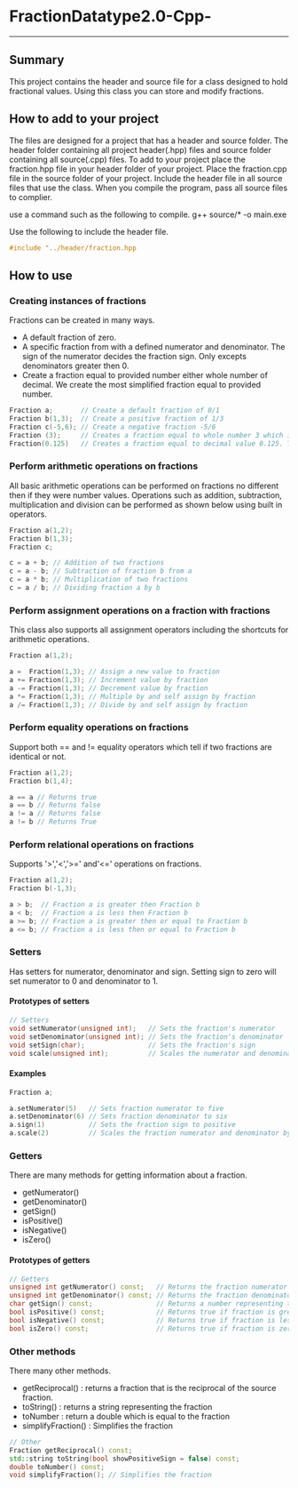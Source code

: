 # FractionDatatype2.0-Cpp-

----

## Summary

This project contains the header and source file for a class designed to hold fractional values. Using this class you can store and modify fractions.

## How to add to your project

The files are designed for a project that has a header and source folder. The header folder containing all project header(.hpp) files and source folder containing all source(.cpp) files. To add to your project place the fraction.hpp file in your header folder of your project. Place the fraction.cpp file in the source folder of your project. Include the header file in all source files that use the class. When you compile the program, pass all source files to complier.

use a command such as the following to compile.
g++ source/* -o main.exe

Use the following to include the header file.

```cpp
#include "../header/fraction.hpp
```

## How to use

### Creating instances of fractions

Fractions can be created in many ways.

- A default fraction of zero.
- A specific fraction from with a defined numerator and denominator.
The sign of the numerator decides the fraction sign. Only excepts denominators greater then 0.
- Create a fraction equal to provided number either whole number of decimal.
We create the most simplified fraction equal to provided number.

```cpp
Fraction a;       // Create a default fraction of 0/1
Fraction b(1,3);  // Create a positive fraction of 1/3
Fraction c(-5,6); // Create a negative fraction -5/6
Fraction (3);     // Creates a fraction equal to whole number 3 which is 3/1
Fraction(0.125)   // Creates a fraction equal to decimal value 0.125. The fraction is 1/8 
```

### Perform arithmetic operations on fractions

All basic arithmetic operations can be performed on fractions no different then if they were number values. Operations such as addition, subtraction, multiplication and division can be performed as shown below using built in operators.

```cpp
Fraction a(1,2);
Fraction b(1,3);
Fraction c;

c = a + b; // Addition of two fractions
c = a - b; // Subtraction of fraction b from a
c = a * b; // Multiplication of two fractions
c = a / b; // Dividing fraction a by b
```

### Perform assignment operations on a fraction with fractions

This class also supports all assignment operators including the shortcuts for arithmetic operations.

```cpp
Fraction a(1,2);

a =  Fraction(1,3); // Assign a new value to fraction
a += Fraction(1,3); // Increment value by fraction
a -= Fraction(1,3); // Decrement value by fraction
a *= Fraction(1,3); // Multiple by and self assign by fraction
a /= Fraction(1,3); // Divide by and self assign by fraction
```

### Perform equality operations on fractions

Support both == and != equality operators which tell if two fractions are identical or not.

```cpp
Fraction a(1,2);
Fraction b(1,4);

a == a // Returns true
a == b // Returns false
a != a // Returns false
a != b // Returns True
```

### Perform relational operations on fractions

Supports '>','<','>=' and'<=' operations on fractions.

```cpp
Fraction a(1,2);
Fraction b(-1,3);

a > b;  // Fraction a is greater then Fraction b
a < b;  // Fraction a is less then Fraction b
a >= b; // Fraction a is greater then or equal to Fraction b
a <= b; // Fraction a is less then or equal to Fraction b
```


### Setters

Has setters for numerator, denominator and sign.
Setting sign to zero will set numerator to 0 and denominator to 1.

#### Prototypes of setters

```cpp
// Setters
void setNumerator(unsigned int);   // Sets the fraction's numerator
void setDenominator(unsigned int); // Sets the fraction's denominator
void setSign(char);                // Sets the fraction's sign
void scale(unsigned int);          // Scales the numerator and denominator by factor
```

#### Examples

```cpp
Fraction a;

a.setNumerator(5)   // Sets fraction numerator to five
a.setDenominator(6) // Sets fraction denominator to six
a.sign(1)           // Sets the fraction sign to positive
a.scale(2)          // Scales the fraction numerator and denominator by 2
```

### Getters

There are many methods for getting information about a fraction.

- getNumerator()
- getDenominator()
- getSign()
- isPositive()
- isNegative()
- isZero()

#### Prototypes of getters

```cpp
// Getters
unsigned int getNumerator() const;   // Returns the fraction numerator
unsigned int getDenominator() const; // Returns the fraction denominator
char getSign() const;                // Returns a number representing the sign of the fraction
bool isPositive() const;             // Returns true if fraction is greater then zero
bool isNegative() const;             // Returns true if fraction is less then zero
bool isZero() const;                 // Returns true if fraction is zero
```

### Other methods

There many other methods.

- getReciprocal() : returns a fraction that is the reciprocal of the source fraction.
- toString() : returns a string representing the fraction
- toNumber : return a double which is equal to the fraction
- simplifyFraction() : Simplifies the fraction

```cpp
// Other
Fraction getReciprocal() const;
std::string toString(bool showPositiveSign = false) const;
double toNumber() const;
void simplifyFraction(); // Simplifies the fraction
```
